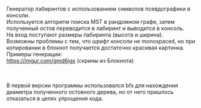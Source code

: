 Генератор лабиринтов с использованием символов псевдографики в консоли. <br>
Используется алгоритм поиска MST в рандомном графе, затем полученный остов переводится в лабиринт и выводится в консоль. <br>
На вход поступают размеры лабиринта (высота и ширина). <br>
Возможны проблемы с тем, что шрифт консоли не monospaced, но при копировании в блокнот получается достаточно красивая картинка. <br>
Примеры генерации: <br>
https://imgur.com/gmd6igx (скрины из Блокнота)


<br> <br>
В первой версии программы использовался bfs для нахождения диаметра полученного остовного дерева, но от него пришлось отказаться в целях упрощения кода. 
